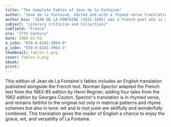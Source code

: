 ```yaml
---
title: "The Complete Fables of Jean de la Fontaine"
author: "Jean de la Fontaine, edited and with a rhymed verse translation by Norman B. Spector"
author_bio: "JEAN DE LA FONTAINE (1621-1695) was a French poet who is most well-known for his fables, which are regarded as classics of French literature. NORMAN B. SPECTOR (1921-1986) earned a Ph.D. in French from the University of Pennsylvania and was a professor of French and chair of the French and Italian Languages Department at Northwestern University. He was also the translator of The Romance of Tristan and Isolt (1973)"
subject: "Literary Criticism and Collections"
subfield: "France"
era: "17th Century"
date: 1988-01-01
e_isbn: "978-0-8101-3964-0"
p_isbn: "978-0-8101-3963-3"
thumbnail: fables-1.png
cover: fables-2.png
ebook:
print:
---
```

This edition of Jean de La Fontaine's fables includes an English translation published alongside the French text. Norman Spector adapted the French text from the 1883-85 edition by Henri Regnier, adding four tales from the 1962 edition by Georges Couton. Spector's translation is in rhymed verse, and remains faithful to the original not only in metrical patterns and rhyme schemes but also in tone: wit and _le mot juste_ are skillfully and wonderfully combined. This translation gives the reader of English a chance to enjoy the grace, wit, and versatility of La Fontaine.
